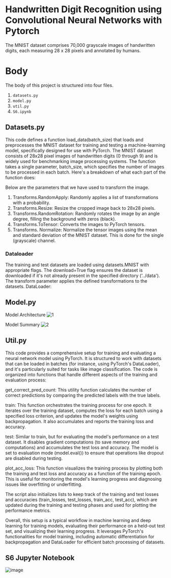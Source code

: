 # Handwritten Digit Recognition using Convolutional Neural Networks with Pytorch

The MNIST dataset comprises 70,000 grayscale images of handwritten digits, each measuring 28 x 28 pixels and annotated by humans. 

# Body 
The body of this project is structured into four files.
1. `datasets.py`
2. `model.py`
3. `util.py`
4. `S6.ipynb` 

## Datasets.py

This code defines a function load_data(batch_size) that loads and preprocesses the MNIST dataset for training and testing a machine-learning model, specifically designed for use with PyTorch. The MNIST dataset consists of 28x28 pixel images of handwritten digits (0 through 9) and is widely used for benchmarking image processing systems. The function takes a single parameter, batch_size, which specifies the number of images to be processed in each batch. Here's a breakdown of what each part of the function does:

Below are the parameters that we have used to transform the image.

1. Transforms.RandomApply: Randomly applies a list of transformations with a probability.
2. Transforms.Resize: Resize the cropped image back to 28x28 pixels.
3. Transforms.RandomRotation: Randomly rotates the image by an angle degree, filling the background with zeros (black).
4. Transforms.ToTensor: Converts the images to PyTorch tensors.
5. Transforms. Normalize: Normalize the tensor images using the mean and standard deviation of the MNIST dataset. This is done for the single (grayscale) channel.

### Dataloader 
The training and test datasets are loaded using datasets.MNIST with appropriate flags. The download=True flag ensures the dataset is downloaded if it's not already present in the specified directory ('../data'). The transform parameter applies the defined transformations to the datasets.
DataLoader:


## Model.py
Model Architecture 
![1](https://github.com/Omkar1634/ERA_V2_Omkar/assets/64948764/345013c7-47c1-4fe5-a6e0-5d841b5a0eb0)

Model Summary
![2](https://github.com/Omkar1634/ERA_V2_Omkar/assets/64948764/ef183a99-1d92-4a17-a6a1-7268064744e8)


## Util.py
This code provides a comprehensive setup for training and evaluating a neural network model using PyTorch. It is structured to work with datasets that can be loaded in batches (for instance, using PyTorch's DataLoader), and it's particularly suited for tasks like image classification. The code is organized into functions that handle different aspects of the training and evaluation process:

get_correct_pred_count: This utility function calculates the number of correct predictions by comparing the predicted labels with the true labels.

train: This function orchestrates the training process for one epoch. It iterates over the training dataset, computes the loss for each batch using a specified loss criterion, and updates the model's weights using backpropagation. It also accumulates and reports the training loss and accuracy.

test: Similar to train, but for evaluating the model's performance on a test dataset. It disables gradient computations (to save memory and computations) and accumulates the test loss and accuracy. The model is set to evaluation mode (model.eval()) to ensure that operations like dropout are disabled during testing.

plot_acc_loss: This function visualizes the training process by plotting both the training and test loss and accuracy as a function of the training epoch. This is useful for monitoring the model's learning progress and diagnosing issues like overfitting or underfitting.

The script also initializes lists to keep track of the training and test losses and accuracies (train_losses, test_losses, train_acc, test_acc), which are updated during the training and testing phases and used for plotting the performance metrics.

Overall, this setup is a typical workflow in machine learning and deep learning for training models, evaluating their performance on a held-out test set, and visualizing their learning progress. It leverages PyTorch's functionalities for model training, including automatic differentiation for backpropagation and DataLoader for efficient batch processing of datasets.

## S6 Jupyter Notebook
![image](https://github.com/Omkar1634/ERA_V2_Omkar/assets/64948764/ea514dc8-2b75-4393-8a4d-05e9d54b940f)

